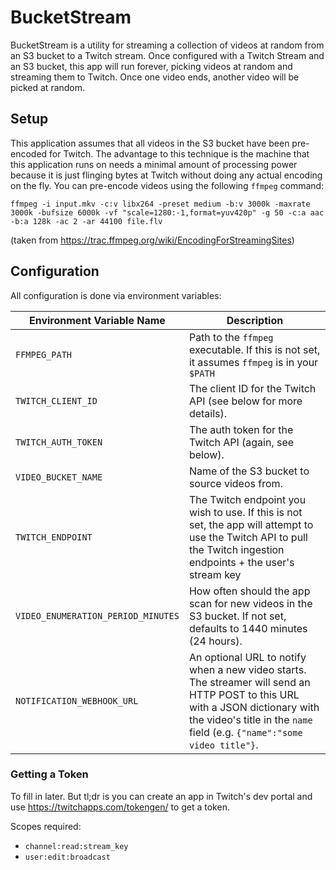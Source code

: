 # BucketStream

BucketStream is a utility for streaming a collection of videos at random from an S3 bucket to a Twitch stream. Once configured with a Twitch Stream and an S3 bucket, this app will run forever, picking videos at random and streaming them to Twitch. Once one video ends, another video will be picked at random.

## Setup
This application assumes that all videos in the S3 bucket have been pre-encoded for Twitch. The advantage to this technique is the machine that this application runs on needs a minimal amount of processing power because it is just flinging bytes at Twitch without doing any actual encoding on the fly. You can pre-encode videos using the following `ffmpeg` command:
```
ffmpeg -i input.mkv -c:v libx264 -preset medium -b:v 3000k -maxrate 3000k -bufsize 6000k -vf "scale=1280:-1,format=yuv420p" -g 50 -c:a aac -b:a 128k -ac 2 -ar 44100 file.flv
```
(taken from https://trac.ffmpeg.org/wiki/EncodingForStreamingSites)

## Configuration
All configuration is done via environment variables:

| Environment Variable Name          | Description                                                                                                     |
|------------------------------------|-----------------------------------------------------------------------------------------------------------------|
| `FFMPEG_PATH`                      | Path to the `ffmpeg` executable. If this is not set, it assumes `ffmpeg` is in your `$PATH`                     |
| `TWITCH_CLIENT_ID`                 | The client ID for the Twitch API (see below for more details).                                                  |
| `TWITCH_AUTH_TOKEN`                | The auth token for the Twitch API (again, see below).                                                           |
| `VIDEO_BUCKET_NAME`                | Name of the S3 bucket to source videos from.                                                                    |
| `TWITCH_ENDPOINT`                  | The Twitch endpoint you wish to use. If this is not set, the app will attempt to use the Twitch API to pull the Twitch ingestion endpoints + the user's stream key                                                                           |
| `VIDEO_ENUMERATION_PERIOD_MINUTES` | How often should the app scan for new videos in the S3 bucket. If not set, defaults to 1440 minutes (24 hours). |
| `NOTIFICATION_WEBHOOK_URL` | An optional URL to notify when a new video starts. The streamer will send an HTTP POST to this URL with a JSON dictionary with the video's title in the `name` field (e.g. `{"name":"some video title"}`.  |

### Getting a Token

To fill in later. But tl;dr is you can create an app in Twitch's dev portal and use https://twitchapps.com/tokengen/ to get a token.

Scopes required:
* `channel:read:stream_key`
* `user:edit:broadcast`
